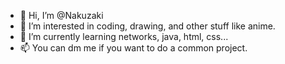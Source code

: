 - 👋 Hi, I’m @Nakuzaki
- 👀 I’m interested in coding, drawing, and other stuff like anime. 
- 🌱 I’m currently learning networks, java, html, css...
- 📫 You can dm me if you want to do a common project. 

<!---
Nakuzaki/Nakuzaki is a ✨ special ✨ repository because its `README.md` (this file) appears on your GitHub profile.
You can click the Preview link to take a look at your changes.
--->
